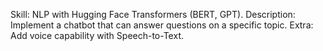 Skill: NLP with Hugging Face Transformers (BERT, GPT).
Description: Implement a chatbot that can answer questions on a specific topic.
Extra: Add voice capability with Speech-to-Text.
